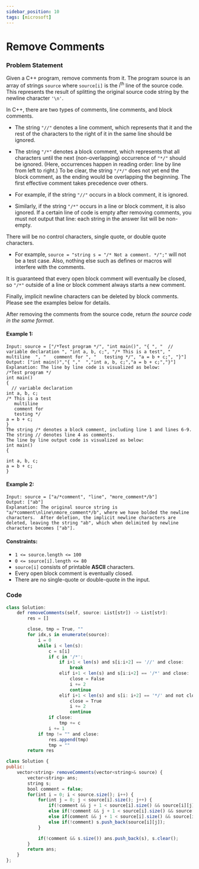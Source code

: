 ```yaml
---
sidebar_position: 10
tags: [microsoft]
---
```


# Remove Comments

### Problem Statement

Given a C++ program, remove comments from it. The program source is an array of strings `source` where `source[i]` is the i<sup>th</sup> line of the source code. This represents the result of splitting the original source code string by the newline character `'\n'`.

In C++, there are two types of comments, line comments, and block comments.

- The string `"//"` denotes a line comment, which represents that it and the rest of the characters to the right of it in the same line should be ignored.
- The string `"/*"` denotes a block comment, which represents that all characters until the next (non-overlapping) occurrence of `"*/"` should be ignored. (Here, occurrences happen in reading order: line by line from left to right.) To be clear, the string `"/*/"` does not yet end the block comment, as the ending would be overlapping the beginning.
  The first effective comment takes precedence over others.

- For example, if the string `"//"` occurs in a block comment, it is ignored.
- Similarly, if the string `"/*"` occurs in a line or block comment, it is also ignored.
  If a certain line of code is empty after removing comments, you must not output that line: each string in the answer list will be non-empty.

There will be no control characters, single quote, or double quote characters.

- For example, `source = "string s = "/* Not a comment. */";"` will not be a test case.
  Also, nothing else such as defines or macros will interfere with the comments.

It is guaranteed that every open block comment will eventually be closed, so `"/*"` outside of a line or block comment always starts a new comment.

Finally, implicit newline characters can be deleted by block comments. Please see the examples below for details.

After removing the comments from the source code, return _the source code in the same format_.

#### Example 1:

```
Input: source = ["/*Test program */", "int main()", "{ ", "  // variable declaration ", "int a, b, c;", "/* This is a test", "   multiline  ", "   comment for ", "   testing */", "a = b + c;", "}"]
Output: ["int main()","{ ","  ","int a, b, c;","a = b + c;","}"]
Explanation: The line by line code is visualized as below:
/*Test program */
int main()
{
  // variable declaration
int a, b, c;
/* This is a test
   multiline
   comment for
   testing */
a = b + c;
}
The string /* denotes a block comment, including line 1 and lines 6-9. The string // denotes line 4 as comments.
The line by line output code is visualized as below:
int main()
{

int a, b, c;
a = b + c;
}
```

#### Example 2:

```
Input: source = ["a/*comment", "line", "more_comment*/b"]
Output: ["ab"]
Explanation: The original source string is "a/*comment\nline\nmore_comment*/b", where we have bolded the newline characters.  After deletion, the implicit newline characters are deleted, leaving the string "ab", which when delimited by newline characters becomes ["ab"].
```

#### Constraints:

- `1 <= source.length <= 100`
- `0 <= source[i].length <= 80`
- `source[i]` consists of printable **ASCII** characters.
- Every open block comment is eventually closed.
- There are no single-quote or double-quote in the input.

### Code

```jsx title="Python Code"
class Solution:
    def removeComments(self, source: List[str]) -> List[str]:
        res = []

        close, tmp = True, ""
        for idx,s in enumerate(source):
            i = 0
            while i < len(s):
                c = s[i]
                if c in '/*':
                    if i+1 < len(s) and s[i:i+2] == '//' and close:
                        break
                    elif i+1 < len(s) and s[i:i+2] == '/*' and close:
                        close = False
                        i += 2
                        continue
                    elif i+1 < len(s) and s[i: i+2] == '*/' and not close:
                        close = True
                        i += 2
                        continue
                if close:
                    tmp += c
                i += 1
            if tmp != "" and close:
                res.append(tmp)
                tmp = ""
        return res

```

```jsx title="C++"
class Solution {
public:
    vector<string> removeComments(vector<string>& source) {
        vector<string> ans;
        string s;
        bool comment = false;
        for(int i = 0; i < source.size(); i++) {
            for(int j = 0; j < source[i].size(); j++) {
                if(!comment && j + 1 < source[i].size() && source[i][j] == '/' && source[i][j+1]=='/') break;
                else if(!comment && j + 1 < source[i].size() && source[i][j] == '/' && source[i][j+1]=='*') comment = true, j++;
                else if(comment && j + 1 < source[i].size() && source[i][j] == '*' && source[i][j+1]=='/') comment = false, j++;
                else if(!comment) s.push_back(source[i][j]);
            }

            if(!comment && s.size()) ans.push_back(s), s.clear();
        }
        return ans;
    }
};
```
